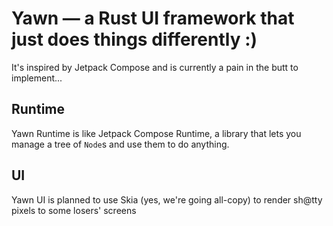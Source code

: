 # Yawn — a Rust UI framework that just does things differently :)

It's inspired by Jetpack Compose and is currently a pain in the butt to implement...

## Runtime

Yawn Runtime is like Jetpack Compose Runtime, a library that lets you manage a tree of `Node`s and use them to do
anything.

## UI

Yawn UI is planned to use Skia (yes, we're going all-copy) to render sh@tty pixels to some losers' screens